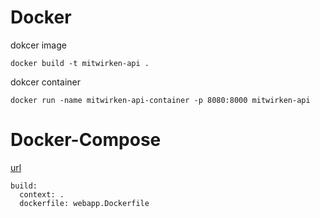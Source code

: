 # Docker
dokcer image
```
docker build -t mitwirken-api .                                       
```

dokcer container
```
docker run -name mitwirken-api-container -p 8080:8000 mitwirken-api                                        
```

# Docker-Compose
[url](https://github.com/compose-spec/compose-spec/blob/master/build.md#build-definition)

```
build:
  context: .
  dockerfile: webapp.Dockerfile
```